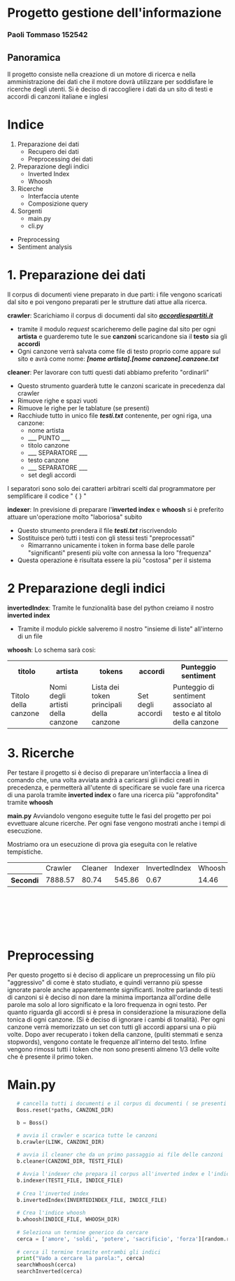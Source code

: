 <link rel="stylesheet" href="https://www.w3schools.com/w3css/4/w3.css">

# Progetto gestione dell'informazione
<div class="w3-center">
<h3>Paoli Tommaso <b>152542</b><h3>
</div>


## Panoramica
Il progetto consiste nella creazione di un motore di ricerca e nella amministrazione dei dati che il motore dovrà utilizzare per soddisfare le ricerche degli utenti. Si è deciso di raccogliere i dati da un sito di testi e accordi di canzoni italiane e inglesi

# Indice
1. Preparazione dei dati
   - Recupero dei dati
   - Preprocessing dei dati
2. Preparazione degli indici
   - Inverted Index
   - Whoosh
3. Ricerche
   - Interfaccia utente
   - Composizione query
4. Sorgenti
   - main.py
   - cli.py
- Preprocessing
- Sentiment analysis


# 1. Preparazione dei dati
Il corpus di documenti viene preparato in due parti: i file vengono scaricati dal sito e poi vengono preparati per le strutture dati attue alla ricerca.

**crawler**: Scarichiamo il corpus di documenti dal sito <a href="https://www.accordiespartiti.it/">***accordiespartiti.it***</a>
- tramite il modulo *request* scaricheremo delle pagine dal sito per ogni **artista** e guarderemo tute le sue **canzoni** scaricandone sia il **testo** sia gli **accordi**
- Ogni canzone verrà salvata come file di testo proprio come appare sul sito e avrà come nome: ***[nome artista].[nome canzone].canzone.txt***

**cleaner**: Per lavorare con tutti questi dati abbiamo preferito "ordinarli"
- Questo strumento guarderà tutte le canzoni scaricate in precedenza dal crawler
- Rimuove righe e spazi vuoti
- Rimuove le righe per le tablature (se presenti)
- Racchiude tutto in unico file ***testi.txt*** contenente, per ogni riga, una canzone:
  - nome artista
  - ___ PUNTO ___
  - titolo canzone
  - ___ SEPARATORE ___
  - testo canzone
  - ___ SEPARATORE ___
  - set degli accordi

I separatori sono solo dei caratteri arbitrari scelti dal programmatore per semplificare il codice " { } "

**indexer**:
In previsione di preparare l'**inverted index** e **whoosh** si è preferito attuare un'operazione molto "laboriosa" subito
- Questo strumento prendera il file ***testi.txt*** riscrivendolo
- Sostituisce però tutti i testi con gli stessi testi "preprocessati"
  - Rimarranno unicamente i token in forma base delle parole "significanti" presenti più volte con annessa la loro "frequenza"
- Questa operazione è risultata essere la più "costosa" per il sistema

# 2 Preparazione degli indici
**invertedIndex**: Tramite le funzionalità base del python creiamo il nostro **inverted index**
- Tramite il modulo pickle salveremo il nostro "insieme di liste" all'interno di un file
  
**whoosh**: 
Lo schema sarà cosi:
<table>
<tr><th>titolo</th><th>artista</th><th>tokens</th><th>accordi</th><th>Punteggio sentiment</th></tr>
<tr>
<td>Titolo della canzone</td>
<td>Nomi degli artisti della canzone</td>
<td>Lista dei token principali della canzone</td>
<td>Set degli accordi</td>
<td>Punteggio di sentiment associato al testo e al titolo della canzone</td>
</table>

# 3. Ricerche
Per testare il progetto si è deciso di preparare un'interfaccia a linea di comando che, una volta avviata andrà a caricarsi gli indici creati in precedenza, e permetterà all'utente di specificare se vuole fare una ricerca di una parola tramite **inverted index** o fare una ricerca più "approfondita" tramite **whoosh**

**main.py**
Avviandolo vengono eseguite tutte le fasi del progetto per poi evvettuare alcune ricerche. Per ogni fase vengono mostrati anche i tempi di esecuzione.

Mostriamo ora un esecuzione di prova gia eseguita con le relative tempistiche. 
<table class="w3-table-all">
<tr>
<td></td>
<td>Crawler</td>
<td>Cleaner</td>
<td>Indexer</td>
<td>InvertedIndex</td>
<td>Whoosh</td>
</tr>
<tr>
<th>Secondi</th>
<td>7888.57</td>
<td>80.74</td>
<td>545.86</td>
<td>0.67</td>
<td>14.46</td>
</tr>
</table>

<br>
<br>
<br>
<br>
<br>

# Preprocessing
Per questo progetto si è deciso di applicare un preprocessing un filo più "aggressivo" di come è stato studiato, e quindi verranno più spesse ignorate parole anche apparentemente significanti. Inoltre parlando di testi di canzoni si è deciso di non dare la minima importanza all'ordine delle parole ma solo al loro significato e la loro frequenza in ogni testo.
Per quanto riguarda gli accordi si è presa in considerazione la misurazione della tonica di ogni canzone. (Si è deciso di ignorare i cambi di tonalità). Per ogni canzone verrà memorizzato un set con tutti gli accordi apparsi una o più volte.
Dopo aver recuperato i token della canzone, (puliti stemmati e senza stopwords), vengono contate le frequenze all'interno del testo. Infine vengono rimossi tutti i token che non sono presenti almeno 1/3 delle volte che è presente il primo token.

# Main.py



```python
   # cancella tutti i documenti e il corpus di documenti ( se presenti )
   Boss.reset(*paths, CANZONI_DIR)

   b = Boss()

   # avvia il crawler e scarica tutte le canzoni
   b.crawler(LINK, CANZONI_DIR)
   
   # avvia il cleaner che da un primo passaggio ai file delle canzoni
   b.cleaner(CANZONI_DIR, TESTI_FILE)

   # Avvia l'indexer che prepara il corpus all'inverted index e l'indice di whoosh
   b.indexer(TESTI_FILE, INDICE_FILE)
   
   # Crea l'inverted index
   b.invertedIndex(INVERTEDINDEX_FILE, INDICE_FILE)
   
   # Crea l'indice whoosh
   b.whoosh(INDICE_FILE, WHOOSH_DIR)
   
   # Seleziona un termine generico da cercare
   cerca = ['amore', 'soldi', 'potere', 'sacrificio', 'forza'][random.randint(0, 4)]
   
   # cerca il termine tramite entrambi gli indici
   print("Vado a cercare la parola:", cerca)
   searchWhoosh(cerca)
   searchInverted(cerca)
```